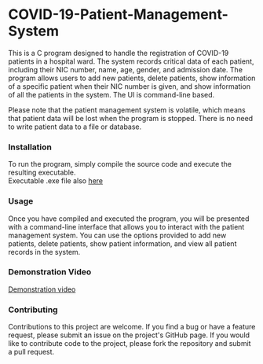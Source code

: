 # COVID-19-Patient-Management-System

This is a C program designed to handle the registration of COVID-19 patients in a hospital ward. The system records critical data of each patient, including their NIC number, name, age, gender, and admission date. The program allows users to add new patients, delete patients, show information of a specific patient when their NIC number is given, and show information of all the patients in the system. The UI is command-line based.

Please note that the patient management system is volatile, which means that patient data will be lost when the program is stopped. There is no need to write patient data to a file or database.

### Installation

To run the program, simply compile the source code and execute the resulting executable.
<br>Executable .exe file also [here](/E18324_Project.exe) </br>

### Usage

Once you have compiled and executed the program, you will be presented with a command-line interface that allows you to interact with the patient management system. You can use the options provided to add new patients, delete patients, show patient information, and view all patient records in the system.

### Demonstration Video

[Demonstration video](/DemonstrationVideo)

### Contributing

Contributions to this project are welcome. If you find a bug or have a feature request, please submit an issue on the project's GitHub page. If you would like to contribute code to the project, please fork the repository and submit a pull request.
